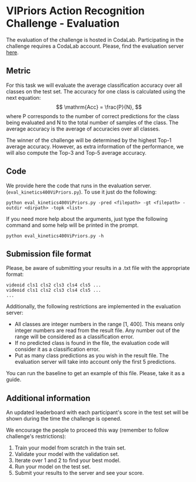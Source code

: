 # VIPriors Action Recognition Challenge - Evaluation

The evaluation of the challenge is hosted in CodaLab. Participating in the challenge requires a CodaLab account. Please, find the evaluation server [here](link-here).

## Metric

For this task we will evaluate the average classification accuracy over all classes on the test set. The accuracy for one class is calculated using the next equation:
$$
\mathrm{Acc} = \frac{P}{N},
$$
where P corresponds to the number of correct predictions for the class being evaluated and N to the total number of samples of the class. The average accuracy is the average of accuracies over all classes.

The winner of the challenge will be determined by the highest Top-1 average accuracy. However, as extra information of the performance, we will also compute the Top-3 and Top-5 average accuracy.

## Code

We provide here the code that runs in the evaluation server. (`eval_kinetics400ViPriors.py`).  To use it just do the following:

`python eval_kinetics400ViPriors.py -pred <filepath> -gt <filepath> -outdir <dirpath> -topk <list>`

If you need more help about the arguments, just type the following command and some help will be printed in the prompt.

`python eval_kinetics400ViPriors.py -h`

## Submission file format

Please, be aware of submitting your results in a .txt file with the appropriate format:

```
videoid cls1 cls2 cls3 cls4 cls5 ...
videoid cls1 cls2 cls3 cls4 cls5 ...
...
```

Additionally, the following restrictions are implemented in the evaluation server:

- All classes are integer numbers in the range [1, 400]. This means only integer numbers are read from the result file. Any number out of the range will be considered as a classification error.
- If no predicted class is found in the file, the evaluation code will consider it as a classification error.
- Put as many class predictions as you wish in the result file. The evaluation server will take into account only the first 5 predictions.

You can run the baseline to get an example of this file. Please, take it as a guide.

## Additional information

An updated leaderboard with each participant's score in the test set will be shown during the time the challenge is opened.

We encourage the people to proceed this way (remember to follow challenge's restrictions):

1. Train your model from scratch in the train set.
2. Validate your model with the validation set.
3. Iterate over 1 and 2 to find your best model.
4. Run your model on the test set.
5. Submit your results to the server and see your score.

